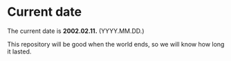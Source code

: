 # Current date

The current date is **2002.02.11.** (YYYY.MM.DD.)

This repository will be good when the world ends, so we will know how long it lasted.